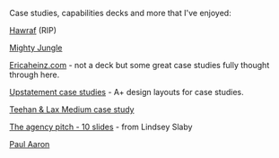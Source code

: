 ---
---

Case studies, capabilities decks and more that I've enjoyed:

[Hawraf](https://docs.google.com/presentation/d/1CbfwxC3cCOvZ6ayBH0sK19dfrVXQuEvgqt-mg5-d_Mk/edit#slide=id.g330def5829_0_0) (RIP)

[Mighty Jungle](https://docs.google.com/presentation/d/15dK-oRMr6KFy4YiWH51NPhPrld3v906AndndQgc5QVw/edit?usp=sharing)

[Ericaheinz.com](http://ericaheinz.com/work/) - not a deck but some great case studies fully thought through here.

[Upstatement case studies](https://www.upstatement.com/work/) - A+ design layouts for case studies.

[Teehan & Lax Medium case study](https://www.teehanlax.com/story/medium/)

[The agency pitch - 10 slides](https://medium.com/@lasslaby/the-agency-pitch-10-slides-for-2016-d767c4b693b9) - from Lindsey Slaby

[Paul Aaron](https://docs.google.com/presentation/d/1zdxnjoOAYUn9CcK6SlYblwQSiy3SeBOr54EX_x748rw/edit)